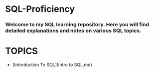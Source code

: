 # SQL-Proficiency
### Welcome to my SQL learning repository. Here you will find detailed explanations and notes on various SQL topics.

# TOPICS 

- [Introduction To SQL](Intro to SQL.md)

